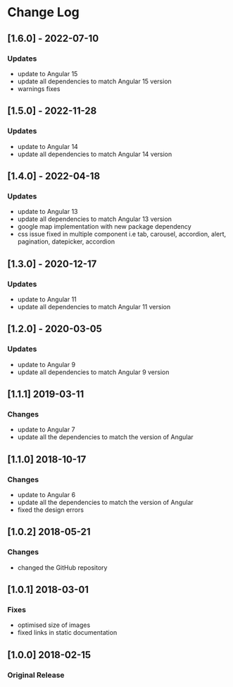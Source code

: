# Change Log
## [1.6.0] - 2022-07-10
### Updates
- update to Angular 15
- update all dependencies to match Angular 15 version
- warnings fixes
## [1.5.0] - 2022-11-28
### Updates
- update to Angular 14
- update all dependencies to match Angular 14 version

## [1.4.0] - 2022-04-18
### Updates
- update to Angular 13
- update all dependencies to match Angular 13 version
- google map implementation with new package dependency
- css issue fixed in multiple component i.e tab, carousel, accordion, alert, pagination, datepicker, accordion

## [1.3.0] - 2020-12-17
### Updates
- update to Angular 11
- update all dependencies to match Angular 11 version

## [1.2.0] - 2020-03-05
### Updates
- update to Angular 9
- update all dependencies to match Angular 9 version

## [1.1.1] 2019-03-11
### Changes
- update to Angular 7
- update all the dependencies to match the version of Angular

## [1.1.0] 2018-10-17
### Changes
- update to Angular 6
- update all the dependencies to match the version of Angular
- fixed the design errors

## [1.0.2] 2018-05-21
### Changes
- changed the GitHub repository

## [1.0.1] 2018-03-01
### Fixes
- optimised size of images
- fixed links in static documentation

## [1.0.0] 2018-02-15
### Original Release
